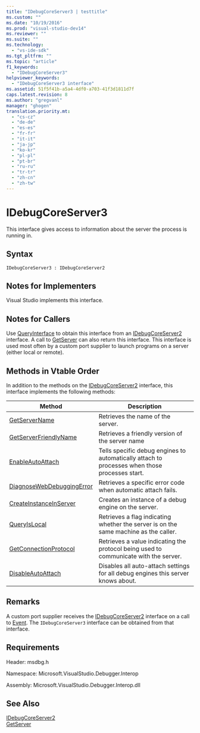 ```yaml
---
title: "IDebugCoreServer3 | testtitle"
ms.custom: ""
ms.date: "10/19/2016"
ms.prod: "visual-studio-dev14"
ms.reviewer: ""
ms.suite: ""
ms.technology: 
  - "vs-ide-sdk"
ms.tgt_pltfrm: ""
ms.topic: "article"
f1_keywords: 
  - "IDebugCoreServer3"
helpviewer_keywords: 
  - "IDebugCoreServer3 interface"
ms.assetid: 51f5f41b-a5a4-4df0-a703-41f3d1811d7f
caps.latest.revision: 8
ms.author: "gregvanl"
manager: "ghogen"
translation.priority.mt: 
  - "cs-cz"
  - "de-de"
  - "es-es"
  - "fr-fr"
  - "it-it"
  - "ja-jp"
  - "ko-kr"
  - "pl-pl"
  - "pt-br"
  - "ru-ru"
  - "tr-tr"
  - "zh-cn"
  - "zh-tw"
---
```

# IDebugCoreServer3
This interface gives access to information about the server the process is running in.  
  
## Syntax  
  
```  
IDebugCoreServer3 : IDebugCoreServer2  
```  
  
## Notes for Implementers  
 Visual Studio implements this interface.  
  
## Notes for Callers  
 Use [QueryInterface](../Topic/QueryInterface.md) to obtain this interface from an [IDebugCoreServer2](../extensibility-debugger-reference/idebugcoreserver2.md) interface. A call to [GetServer](../extensibility-debugger-reference/idebugdefaultport2--getserver.md) can also return this interface. This interface is used most often by a custom port supplier to launch programs on a server (either local or remote).  
  
## Methods in Vtable Order  
 In addition to the methods on the [IDebugCoreServer2](../extensibility-debugger-reference/idebugcoreserver2.md) interface, this interface implements the following methods:  
  
|Method|Description|  
|------------|-----------------|  
|[GetServerName](../extensibility-debugger-reference/idebugcoreserver3--getservername.md)|Retrieves the name of the server.|  
|[GetServerFriendlyName](../extensibility-debugger-reference/idebugcoreserver3--getserverfriendlyname.md)|Retrieves a friendly version of the server name|  
|[EnableAutoAttach](../extensibility-debugger-reference/idebugcoreserver3--enableautoattach.md)|Tells specific debug engines to automatically attach to processes when those processes start.|  
|[DiagnoseWebDebuggingError](../extensibility-debugger-reference/idebugcoreserver3--diagnosewebdebuggingerror.md)|Retrieves a specific error code when automatic attach fails.|  
|[CreateInstanceInServer](../extensibility-debugger-reference/idebugcoreserver3--createinstanceinserver.md)|Creates an instance of a debug engine on the server.|  
|[QueryIsLocal](../extensibility-debugger-reference/idebugcoreserver3--queryislocal.md)|Retrieves a flag indicating whether the server is on the same machine as the caller.|  
|[GetConnectionProtocol](../extensibility-debugger-reference/idebugcoreserver3--getconnectionprotocol.md)|Retrieves a value indicating the protocol being used to communicate with the server.|  
|[DisableAutoAttach](../extensibility-debugger-reference/idebugcoreserver3--disableautoattach.md)|Disables all auto-attach settings for all debug engines this server knows about.|  
  
## Remarks  
 A custom port supplier receives the [IDebugCoreServer2](../extensibility-debugger-reference/idebugcoreserver2.md) interface on a call to [Event](../extensibility-debugger-reference/idebugportevents2--event.md). The `IDebugCoreServer3` interface can be obtained from that interface.  
  
## Requirements  
 Header: msdbg.h  
  
 Namespace: Microsoft.VisualStudio.Debugger.Interop  
  
 Assembly: Microsoft.VisualStudio.Debugger.Interop.dll  
  
## See Also  
 [IDebugCoreServer2](../extensibility-debugger-reference/idebugcoreserver2.md)   
 [GetServer](../extensibility-debugger-reference/idebugdefaultport2--getserver.md)